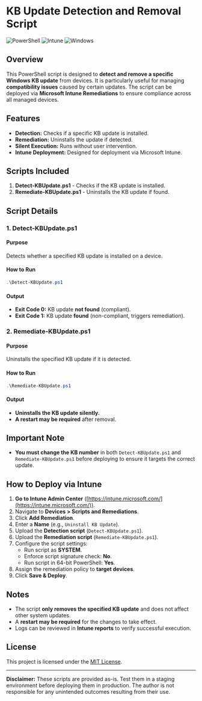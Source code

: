 # KB Update Detection and Removal Script

![PowerShell](https://img.shields.io/badge/powershell-5.1%2B-blue.svg)
![Intune](https://img.shields.io/badge/Intune-Supported-green.svg)
![Windows](https://img.shields.io/badge/Windows-10%2F11-blue.svg)

## Overview
This PowerShell script is designed to **detect and remove a specific Windows KB update** from devices. It is particularly useful for managing **compatibility issues** caused by certain updates. The script can be deployed via **Microsoft Intune Remediations** to ensure compliance across all managed devices.

## Features
- **Detection:** Checks if a specific KB update is installed.
- **Remediation:** Uninstalls the update if detected.
- **Silent Execution:** Runs without user intervention.
- **Intune Deployment:** Designed for deployment via Microsoft Intune.

## Scripts Included
1. **Detect-KBUpdate.ps1** - Checks if the KB update is installed.
2. **Remediate-KBUpdate.ps1** - Uninstalls the KB update if found.

## Script Details

### **1. Detect-KBUpdate.ps1**
#### Purpose
Detects whether a specified KB update is installed on a device.

#### How to Run
```powershell
.\Detect-KBUpdate.ps1
```
#### Output
- **Exit Code 0:** KB update **not found** (compliant).
- **Exit Code 1:** KB update **found** (non-compliant, triggers remediation).

### **2. Remediate-KBUpdate.ps1**
#### Purpose
Uninstalls the specified KB update if it is detected.

#### How to Run
```powershell
.\Remediate-KBUpdate.ps1
```
#### Output
- **Uninstalls the KB update silently.**
- **A restart may be required** after removal.

## Important Note
- **You must change the KB number** in both `Detect-KBUpdate.ps1` and `Remediate-KBUpdate.ps1` before deploying to ensure it targets the correct update.

## How to Deploy via Intune
1. **Go to Intune Admin Center** ([https://intune.microsoft.com/](https://intune.microsoft.com/)).
2. Navigate to **Devices > Scripts and Remediations**.
3. Click **Add Remediation**.
4. Enter a **Name** (e.g., `Uninstall KB Update`).
5. Upload the **Detection script** (`Detect-KBUpdate.ps1`).
6. Upload the **Remediation script** (`Remediate-KBUpdate.ps1`).
7. Configure the script settings:
   - Run script as **SYSTEM**.
   - Enforce script signature check: **No**.
   - Run script in 64-bit PowerShell: **Yes**.
8. Assign the remediation policy to **target devices**.
9. Click **Save & Deploy**.

## Notes
- The script **only removes the specified KB update** and does not affect other system updates.
- A **restart may be required** for the changes to take effect.
- Logs can be reviewed in **Intune reports** to verify successful execution.

## License
This project is licensed under the [MIT License](https://opensource.org/licenses/MIT).

---
**Disclaimer:** These scripts are provided as-is. Test them in a staging environment before deploying them in production. The author is not responsible for any unintended outcomes resulting from their use.

